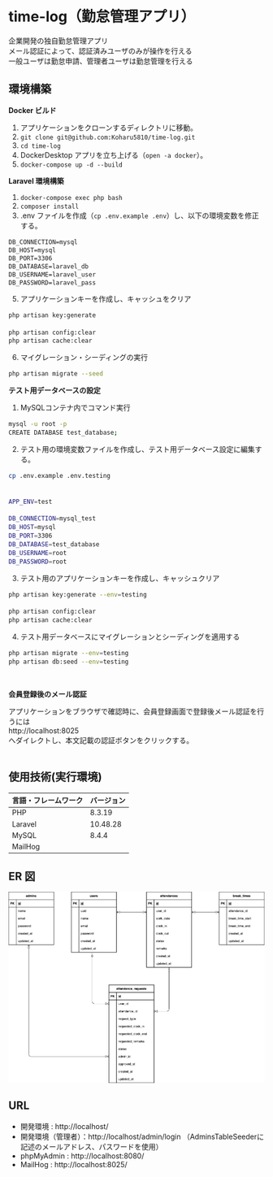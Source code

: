 # time-log（勤怠管理アプリ）

企業開発の独自勤怠管理アプリ  
メール認証によって、認証済みユーザのみが操作を行える  
一般ユーザは勤怠申請、管理者ユーザは勤怠管理を行える

## 環境構築

**Docker ビルド**

1. アプリケーションをクローンするディレクトリに移動。
2. `git clone git@github.com:Koharu5810/time-log.git`
3. `cd time-log`
4. DockerDesktop アプリを立ち上げる（`open -a docker`）。
5. `docker-compose up -d --build`

**Laravel 環境構築**

1. `docker-compose exec php bash`
2. `composer install`
3. .env ファイルを作成（`cp .env.example .env`）し、以下の環境変数を修正する。

```text
DB_CONNECTION=mysql
DB_HOST=mysql
DB_PORT=3306
DB_DATABASE=laravel_db
DB_USERNAME=laravel_user
DB_PASSWORD=laravel_pass

```

5. アプリケーションキーを作成し、キャッシュをクリア

```bash
php artisan key:generate

php artisan config:clear
php artisan cache:clear
```

6. マイグレーション・シーディングの実行

```bash
php artisan migrate --seed
```


**テスト用データベースの設定**

1. MySQLコンテナ内でコマンド実行

``` bash
mysql -u root -p
CREATE DATABASE test_database;
```

2. テスト用の環境変数ファイルを作成し、テスト用データベース設定に編集する。

``` bash
cp .env.example .env.testing


APP_ENV=test

DB_CONNECTION=mysql_test
DB_HOST=mysql
DB_PORT=3306
DB_DATABASE=test_database
DB_USERNAME=root
DB_PASSWORD=root
```

3. テスト用のアプリケーションキーを作成し、キャッシュクリア

``` bash
php artisan key:generate --env=testing

php artisan config:clear
php artisan cache:clear
```

4. テスト用データベースにマイグレーションとシーディングを適用する

``` bash
php artisan migrate --env=testing
php artisan db:seed --env=testing
```

<br>

**会員登録後のメール認証**

アプリケーションをブラウザで確認時に、会員登録画面で登録後メール認証を行うには  
http://localhost:8025  
へダイレクトし、本文記載の認証ボタンをクリックする。
<br><br>


## 使用技術(実行環境)

| 言語・フレームワーク | バージョン |
| :------------------- | :--------- |
| PHP                  | 8.3.19     |
| Laravel              | 10.48.28   |
| MySQL                | 8.4.4      |
| MailHog              |            |

## ER 図

![alt](erd.png)

## URL

- 開発環境 : http://localhost/
- 開発環境（管理者）：http://localhost/admin/login
  （AdminsTableSeederに記述のメールアドレス、パスワードを使用）
- phpMyAdmin : http://localhost:8080/
- MailHog : http://localhost:8025/
